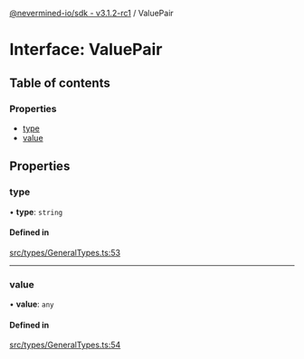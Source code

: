 [@nevermined-io/sdk - v3.1.2-rc1](../code-reference.md) / ValuePair

# Interface: ValuePair

## Table of contents

### Properties

- [type](ValuePair.md#type)
- [value](ValuePair.md#value)

## Properties

### type

• **type**: `string`

#### Defined in

[src/types/GeneralTypes.ts:53](https://github.com/nevermined-io/sdk-js/blob/a486bcf8f8c4d89a158ad167d49be25a65d17b56/src/types/GeneralTypes.ts#L53)

---

### value

• **value**: `any`

#### Defined in

[src/types/GeneralTypes.ts:54](https://github.com/nevermined-io/sdk-js/blob/a486bcf8f8c4d89a158ad167d49be25a65d17b56/src/types/GeneralTypes.ts#L54)
